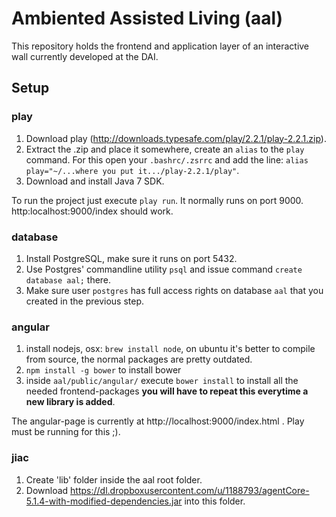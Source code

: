 Ambiented Assisted Living (aal)
===

This repository holds the frontend and application layer of an interactive wall currently developed at the DAI.

## Setup

### play

1. Download play (http://downloads.typesafe.com/play/2.2.1/play-2.2.1.zip).
2. Extract the .zip and place it somewhere, create an `alias` to the `play` command. For this open your `.bashrc/.zsrrc` and add the line: `alias play="~/...where you put it.../play-2.2.1/play"`.
3. Download and install Java 7 SDK.

To run the project just execute `play run`. It normally runs on port 9000. http:localhost:9000/index should work.

### database

1. Install PostgreSQL, make sure it runs on port 5432.
2. Use Postgres' commandline utility `psql` and issue command `create database aal;` there.
3. Make sure user `postgres` has full access rights on database `aal` that you created in the previous step.

### angular

1. install nodejs, osx: `brew install node`, on ubuntu it's better to compile from source, the normal packages are pretty outdated.
2. `npm install -g bower` to install bower
3. inside `aal/public/angular/` execute `bower install` to install all the needed frontend-packages **you will have to repeat this everytime a new library is added**.

The angular-page is currently at http://localhost:9000/index.html . Play must be running for this ;).

### jiac

1. Create 'lib' folder inside the aal root folder.
2. Download https://dl.dropboxusercontent.com/u/1188793/agentCore-5.1.4-with-modified-dependencies.jar into this folder.
